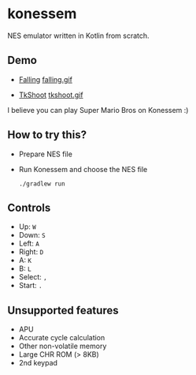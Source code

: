 # konessem
NES emulator written in Kotlin from scratch.

## Demo

- [Falling](https://github.com/vblank182/falling-nes)
[falling.gif](https://user-images.githubusercontent.com/59043/103191859-dfa3dc00-4919-11eb-86bf-d68afd4afc8b.gif)

- [TkShoot](http://hp.vector.co.jp/authors/VA042397/nes/sample.html)
[tkshoot.gif](https://user-images.githubusercontent.com/59043/103191876-f21e1580-4919-11eb-8c54-9de815c3bdde.gif)

I believe you can play Super Mario Bros on Konessem :)

## How to try this?

- Prepare NES file
- Run Konessem and choose the NES file

  ```
  ./gradlew run
  ```

## Controls

- Up: `W`
- Down: `S`
- Left: `A`
- Right: `D`
- A: `K`
- B: `L`
- Select: `,`
- Start: `.`

## Unsupported features

- APU
- Accurate cycle calculation
- Other non-volatile memory
- Large CHR ROM (> 8KB)
- 2nd keypad
